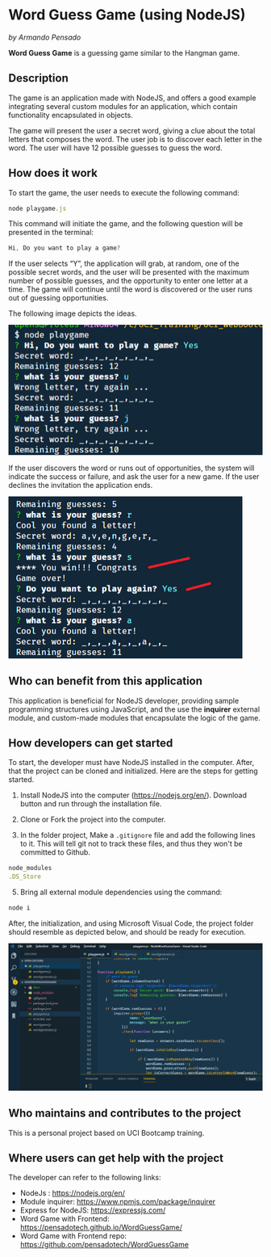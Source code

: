 
# Word Guess Game (using NodeJS)

_by Armando Pensado_

**Word Guess Game** is a guessing game similar to the Hangman game.

## Description

The game is an application made with NodeJS, and offers a good example integrating several custom modules for an application, which contain functionality encapsulated in objects. 

The game will present the user a secret word, giving a clue about the total letters that composes the word. The user job is to discover each letter in the word. The user will have 12 possible guesses to guess the word.

## How does it work

To start the game, the user needs to execute the following command: 

```js
node playgame.js
```

This command will initiate the game, and the following question will be presented in the terminal:

```js
Hi, Do you want to play a game?
```

 If the user selects “Y”, the application will grab, at random, one of the possible secret words, and the user will be presented with the maximum number of possible guesses, and the opportunity to enter one letter at a time. The game will continue until the word is discovered or the user runs out of guessing opportunities.

The following image depicts the ideas.

![Start](./docs/1.Start.png)

If the user discovers the word or runs out of opportunities, the system will  indicate the success or failure, and ask the user for a new game. If the user declines the invitation the application ends.

![playing](./docs/2.gamesends.png)

## Who can benefit from this application

This application is beneficial for NodeJS developer, providing sample programming structures using JavaScript, and the use the **inquirer** external module, and custom-made modules that encapsulate the logic of the game.

## How developers can get started

To start, the developer must have NodeJS installed in the computer. After, that the project can be cloned and initialized.  Here are the steps for getting started.

1. Install NodeJS into the computer  (https://nodejs.org/en/). Download button and run through the installation file.

2. Clone or Fork the project into the computer.

3. In the folder project, Make a `.gitignore` file and add the following lines to it. This will tell git not to track these files, and thus they won't be committed to Github.

```js
node_modules
.DS_Store
```

5. Bring all external module dependencies using the command:


```js
node i
```

After, the initialization, and using Microsoft Visual Code, the project folder should resemble as depicted below, and should be ready for execution.

![layout](./docs/3.vslayout.png)

## Who maintains and contributes to the project

This is a personal project based on UCI Bootcamp training. 

## Where users can get help with the project

The developer can refer to the following links:

* NodeJs  : https://nodejs.org/en/
* Module inquirer: https://www.npmjs.com/package/inquirer
* Express for NodeJS: https://expressjs.com/
* Word Game with Frontend: https://pensadotech.github.io/WordGuessGame/
* Word Game with Frontend repo: https://github.com/pensadotech/WordGuessGame

